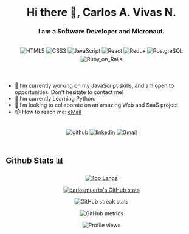 # <div align="center">Hi there 👋, Carlos A. Vivas N.</div>
### <div align="center">I am a Software Developer and Micronaut.</div>
</br>
  <div align="center">
    <img src=https://img.shields.io/badge/HTML5-E34F26?style=for-the-badge&logo=html5&logoColor=white alt=HTML5 style="margin-bottom: 5px;" />
    <img src=https://img.shields.io/badge/CSS3-1572B6?style=for-the-badge&logo=css3&logoColor=white alt=CSS3 style="margin-bottom: 5px;" />
    <img src=https://img.shields.io/badge/JavaScript-323330?style=for-the-badge&logo=javascript&logoColor=F7DF1E alt=JavaScript style="margin-bottom: 5px;" />
    <img src=https://img.shields.io/badge/React-20232A?style=for-the-badge&logo=react&logoColor=61DAFB alt=React style="margin-bottom: 5px;" />
    <img src=https://img.shields.io/badge/Redux-593D88?style=for-the-badge&logo=redux&logoColor=white alt=Redux style="margin-bottom: 5px;" />
    <img src=https://img.shields.io/badge/PostgreSQL-316192?style=for-the-badge&logo=postgresql&logoColor=white alt=PostgreSQL style="margin-bottom: 5px;" />
    <img src=https://img.shields.io/badge/Ruby_on_Rails-CC0000?style=for-the-badge&logo=ruby-on-rails&logoColor=white alt=Ruby_on_Rails style="margin-bottom: 5px;" />
  </div>
</br>

</br>

- 🔭 I’m currently working on my JavaScript skills, and am open to opportunities. Don't hesitate to contact me!
- 🌱 I’m currently Learning Python.
- 👯 I’m looking to collaborate on an amazing Web and SaaS project 
- 📫 How to reach me: [eMail](mailto:cavivasnieto@gmail.com?subject=[GitHub]%20I%20see%20your%20profile)

<br/>

<div align="center">
 
<a href="https://github.com/carlosmuerto" target="_blank">
<img src=https://img.shields.io/badge/github-%2324292e.svg?&style=for-the-badge&logo=github&logoColor=white alt=github style="margin-bottom: 5px;" />
</a>
<a href="https://www.linkedin.com/in/carlos-antonio-vivas-nieto/" target="_blank">
<img src=https://img.shields.io/badge/linkedin-%231E77B5.svg?&style=for-the-badge&logo=linkedin&logoColor=white alt=linkedin style="margin-bottom: 5px;" />
</a>  
<a href="mailto:cavivasnieto@gmail.com?subject=[GitHub]%20I%20see%20your%20profile" target="_blank">
<img src=https://img.shields.io/badge/Gmail-D14836?style=for-the-badge&logo=gmail&logoColor=white alt=Gmail style="margin-bottom: 5px;" />
</a>  
</div> 

</br>

## Github Stats 📊 


<div align="center">

[![Top Langs](https://github-readme-stats.vercel.app/api/top-langs/?username=carlosmuerto&layout=compact)](https://github.com/anuraghazra/github-readme-stats)

[![carlosmuerto's GitHub stats](https://github-readme-stats.vercel.app/api?username=carlosmuerto&show_icons=true&count_private=true)](https://github.com/anuraghazra/github-readme-stats)

![GitHub streak stats](https://streak-stats.demolab.com/?user=carlosmuerto)  

![GitHub metrics](https://metrics.lecoq.io/carlosmuerto)  

![Profile views](https://gpvc.arturio.dev/carlosmuerto)  


</div>

<!--
**carlosmuerto/carlosmuerto** is a ✨ _special_ ✨ repository because its `README.md` (this file) appears on your GitHub profile.

Here are some ideas to get you started:

- 🔭 I’m currently working on ...
- 🌱 I’m currently learning ...
- 👯 I’m looking to collaborate on ...
- 🤔 I’m looking for help with ...
- 💬 Ask me about ...
- 📫 How to reach me: ...
- 😄 Pronouns: ...
- ⚡ Fun fact: ...
-->
